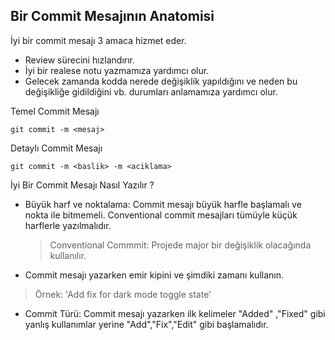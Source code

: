 ## Bir Commit Mesajının Anatomisi

İyi bir commit mesajı 3 amaca hizmet eder.
* Review sürecini hızlandırır.
* İyi bir realese notu yazmamıza yardımcı olur.
* Gelecek zamanda kodda nerede değişiklik yapıldığını ve neden bu değişikliğe gidildiğini vb. durumları anlamamıza yardımcı olur.



Temel Commit Mesajı

```
git commit -m <mesaj>
```
Detaylı Commit Mesajı
```
git commit -m <baslik> -m <aciklama>
```

İyi Bir Commit Mesajı Nasıl Yazılır ?

* Büyük harf ve noktalama: Commit mesajı büyük harfle başlamalı ve nokta ile bitmemeli. Conventional commit mesajları tümüyle küçük harflerle yazılmalıdır.
  > Conventional Commmit: Projede major bir değişiklik olacağında kullanılır.
* Commit mesajı yazarken emir kipini ve şimdiki zamanı kullanın.
> Örnek: 'Add fix for dark mode toggle state'
* Commit Türü: Commit mesajı yazarken ilk kelimeler "Added" ,"Fixed" gibi yanlış kullanımlar yerine "Add","Fix","Edit" gibi başlamalıdır.

